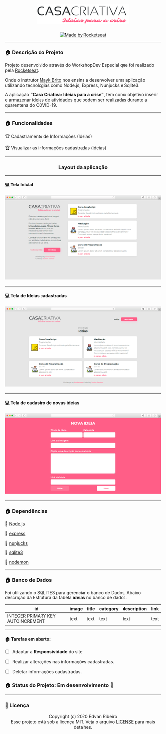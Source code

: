 <h1 align="center">
    <img width="300px" alt="Logo Casa Criativa" src="./public/img/logo.png" />
</h1>
<p align="center">
<a href="https://rocketseat.com.br">
	<img alt="Made by Rocketseat" src="https://img.shields.io/badge/made%20by-Rocketseat-%237519C1">
</a>
<p/>

------

### :house: Descrição do Projeto

Projeto desenvolvido através do WorkshopDev Especial que foi realizado pela [Rocketseat](https://rocketseat.com.br/).

Onde o instrutor [Mayk Brito](https://github.com/maykbrito) nos ensina a desenvolver uma aplicação utilizando tecnologias como Node.js, Express, Nunjucks e Sqlite3.

A aplicação **"Casa Criativa: Ideias para a crise"**, tem como objetivo inserir e armazenar ideias de atividades que podem ser realizadas durante a quarentena do COVID-19.

------

### :house: Funcionalidades

:trophy: Cadastramento de Informações (Ideias)

:trophy: Visualizar as informações cadastradas (ideias)

------

<h3 align="center">
    Layout da aplicação
</h3>

------

#### :computer: Tela Inicial

<h4 align="center">
    <img src="./design/layout_home.png"/>
</h4>

------

#### :computer: Tela de Ideias cadastradas

<h4 align="center">
    <img src="./design/layout_ideias.png"/>
</h4>

------

#### :computer: Tela de cadastro de novas ideias

<h4 align="center">
    <img src="./design/layout_add_ideias.png"/>
</h4>

------

### :house: Dependências

:vertical_traffic_light: [Node.js](https://nodejs.org/en/)

:vertical_traffic_light: [express](https://expressjs.com/pt-br/)

:vertical_traffic_light: [nunjucks](https://mozilla.github.io/nunjucks/)

:vertical_traffic_light: [sqlite3](https://www.sqlite.org/index.html)

:vertical_traffic_light: [nodemon](https://www.npmjs.com/package/nodemon)

-----

### :house: Banco de Dados

Foi utilizando o SQLITE3 para gerenciar o banco de Dados. Abaixo descrição da Estrutura da tabela **ideias** no banco de dados.

| id | image | title | category | description |link|
| --- | --- | --- | --- | --- | --- |
|INTEGER PRIMARY KEY AUTOINCREMENT| text | text | text | text | text |

------
#### :house: Tarefas em aberto:
- [ ] Adaptar a **Responsividade** do site.

- [ ] Realizar alterações nas informações cadastradas.

- [ ] Deletar informações cadastradas.

### :house: Status do Projeto: Em desenvolvimento :construction:
------

### :pencil: Licença

<p align="center">
	Copyright (c) 2020 Edvan Ribeiro
    <br/>
    Esse projeto está sob a licença MIT. Veja o arquivo <a href="https://github.com/ejunior01/casaCriativa/blob/master/LICENSE">LICENSE</a> para mais detalhes.
</p>

